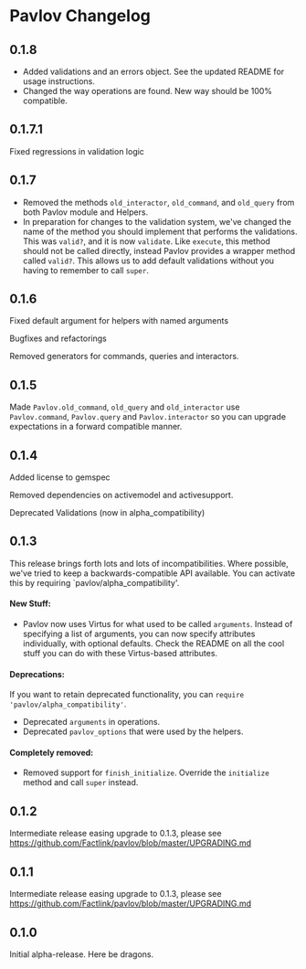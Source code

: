 # Pavlov Changelog

## 0.1.8

* Added validations and an errors object. See the updated README for usage instructions.
* Changed the way operations are found. New way should be 100% compatible.

## 0.1.7.1

Fixed regressions in validation logic

## 0.1.7

* Removed the methods `old_interactor`, `old_command`, and `old_query` from both Pavlov module and Helpers.
* In preparation for changes to the validation system, we've changed the name of the method you should implement that performs the validations. This was `valid?`, and it is now `validate`. Like `execute`, this method should not be called directly, instead Pavlov provides a wrapper method called `valid?`. This allows us to add default validations without you having to remember to call `super`.

## 0.1.6

Fixed default argument for helpers with named arguments

Bugfixes and refactorings

Removed generators for commands, queries and interactors.

## 0.1.5

Made `Pavlov.old_command`, `old_query` and `old_interactor` use `Pavlov.command`, `Pavlov.query` and `Pavlov.interactor` so you can upgrade expectations in a forward compatible manner.

## 0.1.4

Added license to gemspec

Removed dependencies on activemodel and activesupport.

Deprecated Validations (now in alpha_compatibility)

## 0.1.3

This release brings forth lots and lots of incompatibilities. Where possible, we've tried to keep a backwards-compatible API available. You can activate this by requiring `pavlov/alpha_compatibility'.

#### New Stuff:

* Pavlov now uses Virtus for what used to be called `arguments`. Instead of specifying a list of arguments, you can now specify attributes individually, with optional defaults. Check the README on all the cool stuff you can do with these Virtus-based attributes.

#### Deprecations:

If you want to retain deprecated functionality, you can `require 'pavlov/alpha_compatibility'`.

* Deprecated `arguments` in operations.
* Deprecated `pavlov_options` that were used by the helpers.

#### Completely removed:

* Removed support for `finish_initialize`. Override the `initialize` method and call `super` instead.

## 0.1.2

Intermediate release easing upgrade to 0.1.3, please see https://github.com/Factlink/pavlov/blob/master/UPGRADING.md

## 0.1.1

Intermediate release easing upgrade to 0.1.3, please see https://github.com/Factlink/pavlov/blob/master/UPGRADING.md

## 0.1.0

Initial alpha-release. Here be dragons.
